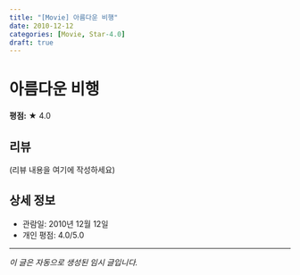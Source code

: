 ```yaml
---
title: "[Movie] 아름다운 비행"
date: 2010-12-12
categories: [Movie, Star-4.0]
draft: true
---
```


# 아름다운 비행

**평점:** ★ 4.0

## 리뷰

(리뷰 내용을 여기에 작성하세요)

## 상세 정보

- 관람일: 2010년 12월 12일
- 개인 평점: 4.0/5.0

---

*이 글은 자동으로 생성된 임시 글입니다.*
